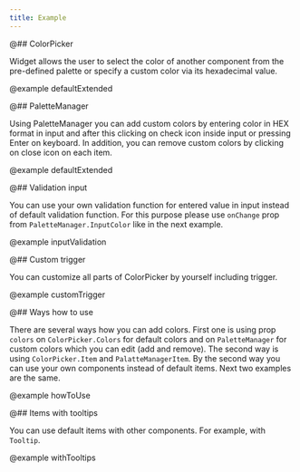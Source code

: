 ```yaml
---
title: Example
---
```


@## ColorPicker

Widget allows the user to select the color of another component from the pre-defined palette or specify a custom color via its hexadecimal value.

@example defaultExtended

@## PaletteManager

Using PaletteManager you can add custom colors by entering color in HEX format in input and after this clicking on check icon inside input or pressing Enter on keyboard. In addition, you can remove custom colors by clicking on close icon on each item.

@example defaultExtended

@## Validation input

You can use your own validation function for entered value in input instead of default validation function. For this purpose please use `onChange` prop from `PaletteManager.InputColor` like in the next example.

@example inputValidation

@## Custom trigger

You can customize all parts of ColorPicker by yourself including trigger.

@example customTrigger

@## Ways how to use

There are several ways how you can add colors. First one is using prop `colors` on `ColorPicker.Colors` for default colors and on `PaletteManager` for custom colors which you can edit (add and remove). The second way is using `ColorPicker.Item` and `PalatteManagerItem`. By the second way you can use your own components instead of default items. Next two examples are the same.

@example howToUse

@## Items with tooltips

You can use default items with other components. For example, with `Tooltip`.

@example withTooltips
